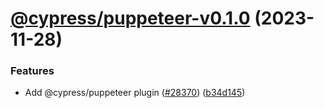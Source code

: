 # [@cypress/puppeteer-v0.1.0](https://github.com/cypress-io/cypress/compare/@cypress/puppeteer-v0.0.1...@cypress/puppeteer-v0.1.0) (2023-11-28)


### Features

* Add @cypress/puppeteer plugin ([#28370](https://github.com/cypress-io/cypress/issues/28370)) ([b34d145](https://github.com/cypress-io/cypress/commit/b34d14571689a9b36efc707a3a48f27edcb98113))
